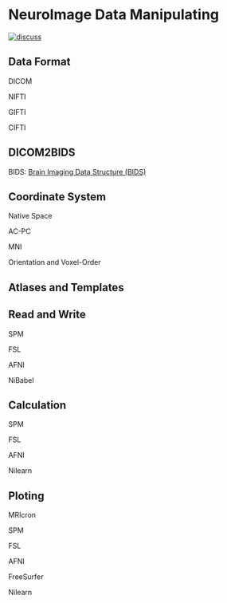 # NeuroImage Data Manipulating

<td><a href="https://github.com/donghui1119/SEW_Brain_Entropy/discussions"><img alt="discuss" src="https://camo.githubusercontent.com/e406a82ccda7bcf2a0fcef447975af40b3eeaa28255fd2a5dac02c3f0def5e86/68747470733a2f2f696d672e736869656c64732e696f2f62616467652f4769744875622d44697363757373696f6e732d677265656e3f6c6f676f3d676974687562" data-canonical-src="https://img.shields.io/badge/GitHub-Discussions-green?logo=github" style="max-width: 100%;"></a></td>


## Data Format

DICOM

NIFTI

GIFTI

CIFTI

## DICOM2BIDS

BIDS: <a href = "https://bids.neuroimaging.io/"> Brain Imaging Data Structure (BIDS) </a>


## Coordinate System

Native Space

AC-PC

MNI

Orientation and Voxel-Order

## Atlases and Templates




## Read and Write 

SPM

FSL

AFNI

NiBabel


## Calculation

SPM

FSL

AFNI

Nilearn

## Ploting 

MRIcron

SPM

FSL

AFNI

FreeSurfer

Nilearn

